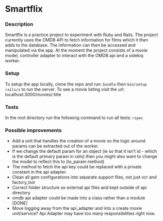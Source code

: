 # Smartflix

### Description ###

Smartflix is a practice project to experiment with Ruby and Rails. The project currently uses the OMDB API to fetch information for films which it then adds to the database. The information can then be accessed and manipulated via the app. At the moment the project consists of a movie model, controller adapter to interact with the OMDB api and a sidekiq worker.   

### Setup ###

To setup the app locally, clone the repo and run:
``bundle``
then
``bin/setup rails/s`` to run the server. To see a movie listing visit the url: localhost:3000/movies/:title

### Tests ###
In the root directory run the following command to run all tests:
``rspec``

### Possible improvements ###

* Add a unit that handles the creation of a movie so the logic around params can be extracted out of the worker. 
* If we change the default param for an object (ie so that it isn't id - which is the default primary param in rails) then you might also want to change the model to reflect this to (to_param method)
* The method to fetch the api key could be replaced with a private constant in the api adapter.
* Clean  all gem configurations into separate support files, not just vcr and factory_bot
* Correct folder structure so external api files and kept outside of api directory
* omdb api adapter could be made into a class rather than a module [DONE]
* Move logging away from the api_adapter and into a create movie unit/service? Api Adapter may have too many responsibilities right now. 
